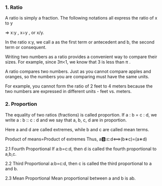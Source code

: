 ### 1. Ratio
A ratio is simply a fraction. The following notations all express the ratio of x to y

=> x:y , x÷y , or x/y.

In the ratio x:y, we call a as the first term or antecedent and b, the second term or consequent.

Writing two numbers as a ratio provides a convenient way to compare their sizes. For example, since 3π<1, we know that 3 is less than π .

A ratio compares two numbers. Just as you cannot compare apples and oranges, so the numbers you are comparing must have the same units.

For example, you cannot form the ratio of 2 feet to 4 meters because the two numbers are expressed in different units - feet vs. meters.

### 2. Proportion
The equality of two ratios (fractions) is called proportion. If a : b = c : d, we write a : b :: c : d and we say that a, b, c, d are in proportion.

Here a and d are called extremes, while b and c are called mean terms.

Product of means=Product of extremes
Thus,
a:b::c:d⟺(b∗c)=(a∗d)

2.1 Fourth Proportional
If a:b=c:d, then d is called the fourth proportional to a,b,c.


2.2 Third Proportional
a:b=c:d, then c is called the third proportional to a and b.


2.3 Mean Proportional
Mean proportional between a and b is ab.
